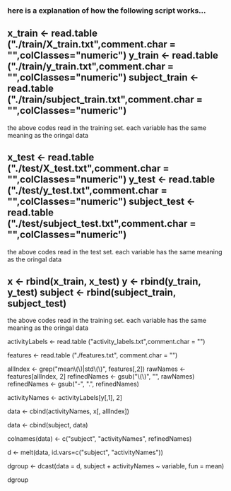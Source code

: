 ### here is a explanation of how the following script works...



x_train <- read.table ("./train/X_train.txt",comment.char = "",colClasses="numeric")
y_train <- read.table ("./train/y_train.txt",comment.char = "",colClasses="numeric")
subject_train <- read.table ("./train/subject_train.txt",comment.char = "",colClasses="numeric")
-------------------------
the above codes read in the training set. each variable has the same meaning as the oringal data


x_test <- read.table ("./test/X_test.txt",comment.char = "",colClasses="numeric")
y_test <- read.table ("./test/y_test.txt",comment.char = "",colClasses="numeric")
subject_test <- read.table ("./test/subject_test.txt",comment.char = "",colClasses="numeric")
-------------------------
the above codes read in the test set. each variable has the same meaning as the oringal data



x <- rbind(x_train, x_test)
y <- rbind(y_train, y_test)
subject <- rbind(subject_train, subject_test)
-------------------------
the above codes read in the training set. each variable has the same meaning as the oringal data




activityLabels <- read.table ("activity_labels.txt",comment.char = "")

features <- read.table ("./features.txt", comment.char = "")

allIndex <- grep("mean\\(\\)|std\\(\\)", features[,2])
rawNames <- features[allIndex, 2]
refinedNames <- gsub("\\(\\)", "", rawNames)
refinedNames <- gsub("-", ".", refinedNames)

activityNames <- activityLabels[y[,1], 2]

data <- cbind(activityNames, x[, allIndex])

data <- cbind(subject, data)

colnames(data) <- c("subject", "activityNames", refinedNames)

d <- melt(data, id.vars=c("subject", "activityNames"))

dgroup <- dcast(data = d, subject + activityNames ~ variable, fun = mean)

dgroup

